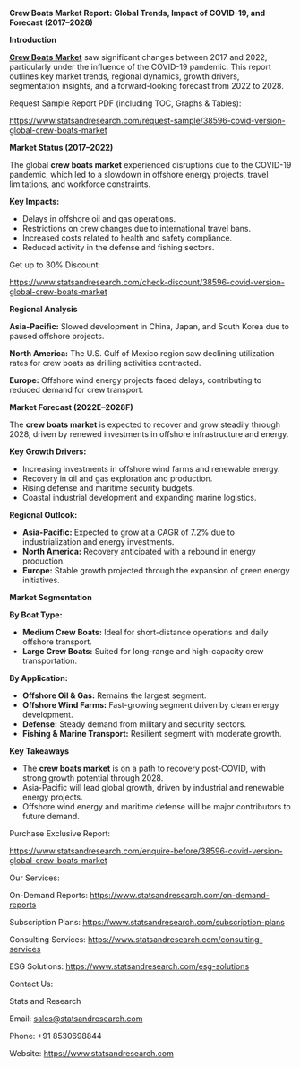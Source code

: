 ﻿**Crew Boats Market Report: Global Trends, Impact of COVID-19, and Forecast (2017–2028)**

**Introduction**

[**Crew Boats Market**](https://www.statsandresearch.com/report/38596-covid-version-global-crew-boats-market) saw significant changes between 2017 and 2022, particularly under the influence of the COVID-19 pandemic. This report outlines key market trends, regional dynamics, growth drivers, segmentation insights, and a forward-looking forecast from 2022 to 2028.

Request Sample Report PDF (including TOC, Graphs & Tables):

<https://www.statsandresearch.com/request-sample/38596-covid-version-global-crew-boats-market>

**Market Status (2017–2022)**

The global **crew boats market** experienced disruptions due to the COVID-19 pandemic, which led to a slowdown in offshore energy projects, travel limitations, and workforce constraints.

**Key Impacts:**

- Delays in offshore oil and gas operations.
- Restrictions on crew changes due to international travel bans.
- Increased costs related to health and safety compliance.
- Reduced activity in the defense and fishing sectors.

Get up to 30% Discount:

<https://www.statsandresearch.com/check-discount/38596-covid-version-global-crew-boats-market>

**Regional Analysis**

**Asia-Pacific:** Slowed development in China, Japan, and South Korea due to paused offshore projects.

**North America:** The U.S. Gulf of Mexico region saw declining utilization rates for crew boats as drilling activities contracted.

**Europe:** Offshore wind energy projects faced delays, contributing to reduced demand for crew transport.

**Market Forecast (2022E–2028F)**

The **crew boats market** is expected to recover and grow steadily through 2028, driven by renewed investments in offshore infrastructure and energy.

**Key Growth Drivers:**

- Increasing investments in offshore wind farms and renewable energy.
- Recovery in oil and gas exploration and production.
- Rising defense and maritime security budgets.
- Coastal industrial development and expanding marine logistics.

**Regional Outlook:**

- **Asia-Pacific:** Expected to grow at a CAGR of 7.2% due to industrialization and energy investments.
- **North America:** Recovery anticipated with a rebound in energy production.
- **Europe:** Stable growth projected through the expansion of green energy initiatives.

**Market Segmentation**

**By Boat Type:**

- **Medium Crew Boats:** Ideal for short-distance operations and daily offshore transport.
- **Large Crew Boats:** Suited for long-range and high-capacity crew transportation.

**By Application:**

- **Offshore Oil & Gas:** Remains the largest segment.
- **Offshore Wind Farms:** Fast-growing segment driven by clean energy development.
- **Defense:** Steady demand from military and security sectors.
- **Fishing & Marine Transport:** Resilient segment with moderate growth.

**Key Takeaways**

- The **crew boats market** is on a path to recovery post-COVID, with strong growth potential through 2028.
- Asia-Pacific will lead global growth, driven by industrial and renewable energy projects.
- Offshore wind energy and maritime defense will be major contributors to future demand.

Purchase Exclusive Report:

<https://www.statsandresearch.com/enquire-before/38596-covid-version-global-crew-boats-market>

Our Services:

On-Demand Reports: <https://www.statsandresearch.com/on-demand-reports>

Subscription Plans: <https://www.statsandresearch.com/subscription-plans>

Consulting Services: <https://www.statsandresearch.com/consulting-services>

ESG Solutions: <https://www.statsandresearch.com/esg-solutions>

Contact Us:

Stats and Research

Email: <sales@statsandresearch.com>

Phone: +91 8530698844

Website: <https://www.statsandresearch.com>






